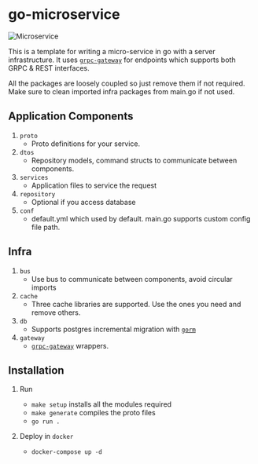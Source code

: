 # go-microservice 
![Microservice](https://github.com/jayaraj/go-microservice/workflows/Microservice/badge.svg)

This is a template for writing a micro-service in go with a server infrastructure. It uses [`grpc-gateway`](https://github.com/grpc-ecosystem/grpc-gateway) for endpoints which supports both GRPC & REST interfaces.

All the packages are loosely coupled so just remove them if not required. Make sure to clean imported infra packages from main.go if not used.

## Application Components
1. `proto`
    - Proto definitions for your service.
2. `dtos` 
   - Repository models, command structs to communicate between components.
3. `services`
   - Application files to service the request
4. `repository`
    - Optional if you access database
5. `conf`
    - default.yml which used by default. main.go supports custom config file path.

## Infra
1. `bus`
    - Use bus to communicate between components, avoid circular imports 
2. `cache`
    - Three cache libraries are supported. Use the ones you need and remove others.
3. `db`
    - Supports postgres incremental migration with [`gorm`](https://gorm.io/) 
4. `gateway`
    - [`grpc-gateway`](https://github.com/grpc-ecosystem/grpc-gateway) wrappers. 

## Installation

1. Run
   - `make setup` installs all the modules required
   - `make generate` compiles the proto files
   - `go run .`
   
2. Deploy in `docker`
   - `docker-compose up -d`


